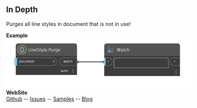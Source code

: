 ﻿## In Depth  
Purges all line styles in document that is not in use!  

**Example**  
![Illustration](./Orchid.Geometry.LineStyle.Purge.png)
**WebSite**  
[Github](https://github.com/erfajo/OrchidForDynamo) -- [Issues](https://github.com/erfajo/OrchidForDynamo/issues) -- [Samples](https://github.com/erfajo/OrchidForDynamo/tree/master/Samples) -- [Blog](https://erfajo.blogspot.com)
